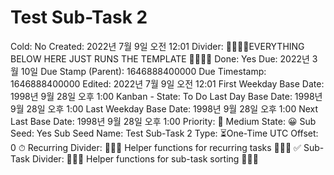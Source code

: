 # Test Sub-Task 2

Cold: No
Created: 2022년 7월 9일 오전 12:01
Divider: 🛑🛑🛑🛑EVERYTHING BELOW HERE JUST RUNS THE TEMPLATE 🛑🛑🛑🛑
Done: Yes
Due: 2022년 3월 10일
Due Stamp (Parent): 1646888400000
Due Timestamp: 1646888400000
Edited: 2022년 7월 9일 오전 12:01
First Weekday Base Date: 1998년 9월 28일 오후 1:00
Kanban - State: To Do
Last Day Base Date: 1998년 9월 28일 오후 1:00
Last Weekday Base Date: 1998년 9월 28일 오후 1:00
Next Last Base Date: 1998년 9월 28일 오후 1:00
Priority: 🧀 Medium
State: 😀
Sub Seed: Yes
Sub Seed Name: Test Sub-Task 2
Type: ⏳One-Time
UTC Offset: 0
⏱ Recurring Divider: 🛑🛑🛑 Helper functions for recurring tasks 🛑🛑🛑
✅ Sub-Task Divider: 🛑🛑🛑 Helper functions for sub-task sorting 🛑🛑🛑